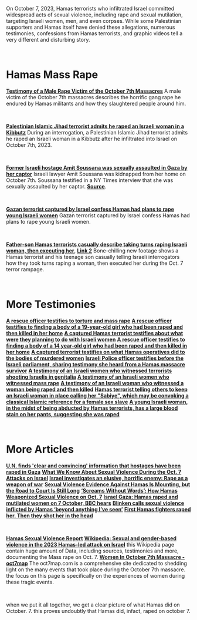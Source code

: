 On October 7, 2023, Hamas terrorists who infiltrated Israel committed widespread acts of sexual violence, including rape and sexual mutilation, targeting Israeli women, men, and even corpses. While some Palestinian supporters and Hamas itself have denied these allegations, numerous testimonies, confessions from Hamas terrorists, and graphic videos tell a very different and disturbing story.

‎

# Hamas Mass Rape
[**Testimony of a Male Rape Victim of the October 7th Massacres**](https://www.hamas-massacre.net/content/testimony-of-a-male-rape-victim-of-the-october-7th-massacres)
A male victim of the October 7th massacres describes the horrific gang rape he endured by Hamas militants and how they slaughtered people around him.

‎

[**Palestinian Islamic Jihad terrorist admits he raped an Israeli woman in a Kibbutz**](https://www.hamas-massacre.net/content/palestinian-islamic-jihad-terrorist-admits-he-raped-an-israeli-woman-in-a-kibbutz)
During an interrogation, a Palestinian Islamic Jihad terrorist admits he raped an Israeli woman in a Kibbutz after he infiltrated into Israel on October 7th, 2023.

‎

[**Former Israeli hostage Amit Soussana was sexually assaulted in Gaza by her captor**](https://www.hamas-massacre.net/content/former-israeli-hostage-amit-soussana-was-sexually-assaulted-in-gaza-by-her-captor-)
Israeli lawyer Amit Soussana was kidnapped from her home on October 7th. Soussana testified in a NY Times interview that she was sexually assaulted by her captor. [**Source**](https://www.nytimes.com/2024/03/26/world/middleeast/hamas-hostage-sexual-assault.html).

‎

[**Gazan terrorist captured by Israel confess Hamas had plans to rape young Israeli women**](https://www.hamas-massacre.net/content/gazan-terrorist-captured-by-israel-confess-hamas-had-plans-to-rape-young-israeli-women)
Gazan terrorist captured by Israel confess Hamas had plans to rape young Israeli women.

‎

[**Father-son Hamas terrorists casually describe taking turns raping Israeli woman, then executing her**](https://nypost.com/2024/05/23/world-news/father-son-terrorists-describe-raping-executing-woman-on-oct-7/), [**Link 2**](https://www.i24news.tv/en/news/israel-at-war/artc-father-and-son-terrorists-admit-to-murder-and-rape-of-israeli-women-on-oct-7)
Bone-chilling new footage shows a Hamas terrorist and his teenage son casually telling Israeli interrogators how they took turns raping a woman, then executed her during the Oct. 7 terror rampage.

‎

# More Testimonies
[**A rescue officer testifies to torture and mass rape**](https://www.hamas-massacre.net/content/a-rescue-officer-testifies-to-torture-and-mass-rape)
[**A rescue officer testifies to finding a body of a 19-year-old girl who had been raped and then killed in her home**](https://www.hamas-massacre.net/content/a-rescue-officer-testifies-to-finding-a-body-of-a-19-year-old-girl-who-had-been-raped-and-then-killed-in-her-home)
[**A captured Hamas terrorist testifies about what were they planning to do with Israeli women**](https://www.hamas-massacre.net/content/a-captured-hamas-terrorist-testifies-about-what-were-they-planning-to-do--with-israeli-women)
[**A rescue officer testifies to finding a body of a 14 year-old girl who had been raped and then killed in her home**](https://www.hamas-massacre.net/content/a-rescue-officer-testifies-to-finding-a-body-of-a-14-year-old-girl-who-had-been-raped-and-then-killed-in-her-home)
[**A captured terrorist testifies on what Hamas operatives did to the bodies of murdered women**](https://www.hamas-massacre.net/content/a-captured-terrorist-testifies-on-what-hamas-operatives-did-to-the-bodies-of-murdered-women)
[**Israeli Police officer testifies before the Israeli parliament, sharing testimony she heard from a Hamas massacre survivor**](https://www.hamas-massacre.net/content/israeli-police-officer-testifies-before-the-israeli-parliament%2C-sharing-testimony-she-heard-from-a-hamas-massacre-survivor)
[**A testimony of an Israeli women who witnessed terrorists shooting Israelis in genitalia**](https://www.hamas-massacre.net/content/a-testimony-of-an-israeli-women-who-witnessed-terrorists-shooting-israelis-in-genitalia)
[**A testimony of an Israeli women who witnessed mass rape**](https://www.hamas-massacre.net/content/a-testimony-of-an-israeli-women-who-witnessed-mass-rape)
[**A testimony of an Israeli woman who witnessed a woman being raped and then killed**](https://www.hamas-massacre.net/content/a-testimony-of-an-israeli-woman-who-witnessed-a-woman-being-raped-and-then-killed)
[**Hamas terrorist telling others to keep an Israeli woman in place calling her "Sabiye", which may be convoking a classical Islamic reference for a female sex slave**](https://www.hamas-massacre.net/content/hamas-terrorist-telling-others-to-keep-an-israeli-woman-in-place-calling-her-%22sabiye%22%2C-which-may-be-convoking-a-classical-islamic-reference-for-a-female-sex-slave)
[**A young Israeli woman, in the midst of being abducted by Hamas terrorists, has a large blood stain on her pants, suggesting she was raped**](https://www.hamas-massacre.net/content/a-young-israeli-woman%2C-in-the-midst-of-being-abducted-by-hamas-terrorists%2C-has-a-large-blood-stain-on-her-pants%2C-suggesting-she-was-raped)

‎

# More Articles
[**U.N. finds 'clear and convincing' information that hostages have been raped in Gaza**](https://www.nbcnews.com/investigations/un-finds-clear-convincing-information-hostages-raped-gaza-rcna141789)
[**What We Know About Sexual Violence During the Oct. 7 Attacks on Israel**](https://www.nytimes.com/2023/12/04/world/middleeast/oct-7-attacks-israel-hamas-sexual-violence.html)
[**Israel investigates an elusive, horrific enemy: Rape as a weapon of war**](https://www.washingtonpost.com/world/2023/11/25/israel-hamas-rape-sexual-violence/)
[**Sexual Violence Evidence Against Hamas Is Mounting, but the Road to Court Is Still Long**](https://www.haaretz.com/israel-news/2023-11-22/ty-article-magazine/.premium/sexual-assault-evidence-against-hamas-is-mounting-but-the-road-to-court-is-still-long/0000018b-f6bb-dafe-a18f-f7fb0a570000)
[**‘Screams Without Words’: How Hamas Weaponized Sexual Violence on Oct. 7**](https://web.archive.org/web/20240306020559/https://www.nytimes.com/2023/12/28/world/middleeast/oct-7-attacks-hamas-israel-sexual-violence.html)
[**Israel Gaza: Hamas raped and mutilated women on 7 October, BBC hears**](https://www.bbc.com/news/world-middle-east-67629181)
[**Blinken calls sexual violence inflicted by Hamas ‘beyond anything I’ve seen’**](https://edition.cnn.com/2023/12/10/politics/cnn-tv-antony-blinken-hamas-sexual-violence/index.html)
[**First Hamas fighters raped her. Then they shot her in the head**](https://www.thetimes.com/uk/article/ten-hamas-fighters-were-raping-the-woman-she-begged-for-death-6ldlmh8sp)

‎

[**Hamas Sexual Violence Report**](https://www.phr.org.il/wp-content/uploads/2023/11/5771_Sexual_Violence_paper_Eng-final.pdf)
[**Wikipedia: Sexual and gender-based violence in the 2023 Hamas-led attack on Israel**](https://en.wikipedia.org/wiki/Sexual_and_gender-based_violence_in_the_2023_Hamas-led_attack_on_Israel)
this Wikipedia page contain huge amount of Data, including sources, testimonies and more, documenting the Mass rape on Oct. 7.
[**Women In October 7th Massacre - oct7map**](https://oct7map.com/women)
The oct7map.com is a comprehensive site dedicated to shedding light on the many events that took place during the October 7th massacre. the focus on this page is specifically on the experiences of women during these tragic events.

‎

when we put it all together, we get a clear picture of what Hamas did on October. 7.
this proves undoubtly that Hamas did, infact, raped on october 7.